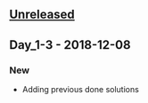 <a name="unreleased"></a>
## [Unreleased]


<a name="Day_1-3"></a>
## Day_1-3 - 2018-12-08
### New
- Adding previous done solutions


[Unreleased]: https://gitlab.com/linden/advent_of_code-2018/compare/Day_1-3...HEAD
